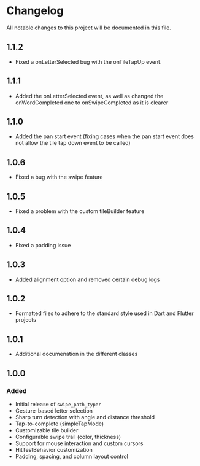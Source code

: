 # Changelog

All notable changes to this project will be documented in this file.

## 1.1.2
- Fixed a onLetterSelected bug with the onTileTapUp event.

## 1.1.1
- Added the onLetterSelected event, as well as changed the onWordCompleted one to onSwipeCompleted as it is clearer

## 1.1.0
- Added the pan start event (fixing cases when the pan start event does not allow the tile tap down event to be called)

## 1.0.6

- Fixed a bug with the swipe feature

## 1.0.5

- Fixed a problem with the custom tileBuilder feature

## 1.0.4

- Fixed a padding issue

## 1.0.3

- Added alignment option and removed certain debug logs

## 1.0.2

- Formatted files to adhere to the standard style used in Dart and Flutter projects

## 1.0.1

- Additional documenation in the different classes

## 1.0.0

### Added

- Initial release of `swipe_path_typer`
- Gesture-based letter selection
- Sharp turn detection with angle and distance threshold
- Tap-to-complete (simpleTapMode)
- Customizable tile builder
- Configurable swipe trail (color, thickness)
- Support for mouse interaction and custom cursors
- HitTestBehavior customization
- Padding, spacing, and column layout control
